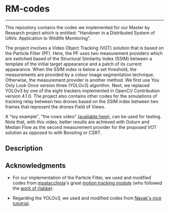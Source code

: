 # RM-codes
----------
This repository contains the codes we implemented for our Master by Research project which is entitled: "Handover in a Distributed System of UAVs: Application to Wildlife Monitoring".

The project involves a Video Object Tracking (VOT) solution that is based on the Particle Filter (PF). Here, the PF uses two measurement providers which are switched based of the Structural Similarity Index (SSIM) between a template of the initial target appearance and a patch of its current appearance. When the SSIM index is below a set threshold, the measurements are provided by a colour image segmentation technique. Otherwise, the measurement provider is another method. We first use You Only Look Once version three (YOLOv3) algorithm. Next, we replaced YOLOv3 by one of the eight trackers implemented in OpenCV Contribution version 4.1.0. The project also contains other codes for the simulations of tracking relay between two drones based on the SSIM index between two frames that represent the drones Field of Views.

A "toy example", "the cows video" [(available here)](https://github.com/mpatacchiola/deepgaze/blob/master/examples/ex_particle_filter_object_tracking_video/cows.avi), can be used for testing. Note that, with this video, better results are achieved with Goturn and Median Flow as the second measurement provider for the proposed VOT solution as opposed to with Boosting or CSRT. 


Description
-----------

Acknowledgments 
----------------
- For our implementation of the Particle Filter, we used and modified codes from [mpatacchiola](https://github.com/mpatacchiola)'s great [motion tracking module](https://github.com/mpatacchiola/deepgaze/blob/master/deepgaze/motion_tracking.py) (who followed the [work of rlabbe](https://github.com/rlabbe/Kalman-and-Bayesian-Filters-in-Python)).

- Regarding the YOLOv3, we used and modified codes from [Nayak's nice tutotrial](https://www.learnopencv.com/deep-learning-based-object-detection-using-yolov3-with-opencv-python-c/).
